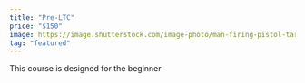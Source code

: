 ```yaml
---
title: "Pre-LTC"
price: "$150"
image: https://image.shutterstock.com/image-photo/man-firing-pistol-target-shooting-260nw-500856970.jpg
tag: "featured"
---
```

This course is designed for the beginner 
<!--stackedit_data:
eyJoaXN0b3J5IjpbMTA2NDM3OTQxLDYwODgwODMwNSwyMDA4MD
AzNjA3LDEyODY1MjUzNiwyMDI4NDcwMTgwLC0xODMxNzc0OTc1
LDg3MDUwMzA3MiwtMTY2MjM3NTU1MSwxNzg3NzMxOTA3LC0zNT
IyNjU1NDcsLTkwMTE0MzE5MiwtMTQ4NjE1NTg2OSwtMzM2NzEy
NzIxXX0=
-->